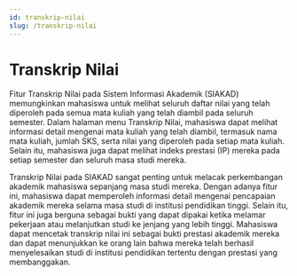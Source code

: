 ```yaml
---
id: transkrip-nilai
slug: /transkrip-nilai
---
```


# Transkrip Nilai

Fitur Transkrip Nilai pada Sistem Informasi Akademik (SIAKAD) memungkinkan mahasiswa untuk melihat seluruh daftar nilai yang telah diperoleh pada semua mata kuliah yang telah diambil pada seluruh semester.
Dalam halaman menu Transkrip Nilai, mahasiswa dapat melihat informasi detail mengenai mata kuliah yang telah diambil, termasuk nama mata kuliah, jumlah SKS, serta nilai yang diperoleh pada setiap mata kuliah. Selain itu, mahasiswa juga dapat melihat indeks prestasi (IP) mereka pada setiap semester dan seluruh masa studi mereka.

Transkrip Nilai pada SIAKAD sangat penting untuk melacak perkembangan akademik mahasiswa sepanjang masa studi mereka. Dengan adanya fitur ini, mahasiswa dapat memperoleh informasi detail mengenai pencapaian akademik mereka selama masa studi di institusi pendidikan tinggi. Selain itu, fitur ini juga berguna sebagai bukti yang dapat dipakai ketika melamar pekerjaan atau melanjutkan studi ke jenjang yang lebih tinggi. Mahasiswa dapat mencetak transkrip nilai ini sebagai bukti prestasi akademik mereka dan dapat menunjukkan ke orang lain bahwa mereka telah berhasil menyelesaikan studi di institusi pendidikan tertentu dengan prestasi yang membanggakan.
